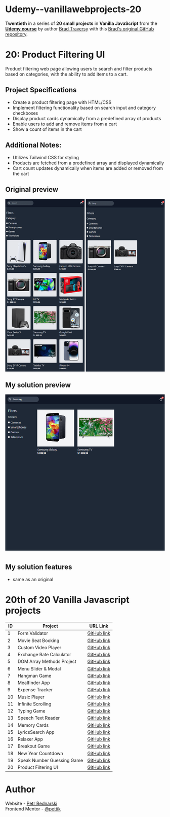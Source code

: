 # Udemy--vanillawebprojects-20

**Twentieth** in a series of **20 small projects** in **Vanilla JavaScript** from the [**Udemy course**](https://www.udemy.com/course/web-projects-with-vanilla-javascript/) by author [Brad Traversy](https://www.traversymedia.com/) with this [Brad's original GitHub repository](https://github.com/bradtraversy/vanillawebprojects).

# 20: Product Filtering UI

Product filtering web page allowing users to search and filter products based on categories, with the ability to add items to a cart.

## Project Specifications

- Create a product filtering page with HTML/CSS
- Implement filtering functionality based on search input and category checkboxes
- Display product cards dynamically from a predefined array of products
- Enable users to add and remove items from a cart
- Show a count of items in the cart

## Additional Notes:

- Utilizes Tailwind CSS for styling
- Products are fetched from a predefined array and displayed dynamically
- Cart count updates dynamically when items are added or removed from the cart

## Original preview

<div style="margin-bottom:30px;text-align:center;display:flex; flex-direction:column;justify-content:center;" >
    <img src="./img/20_preview.png" alt="Original preview">
</div>

## My solution preview

 <div style="text-align:center;display:flex; flex-direction:column;justify-content:center;" >
    <img style="margin-bottom:10px" src="./img/my-solution-preview.png" alt="My solution preview">
</div>

## My solution features

- same as an original

# 20th of 20 Vanilla Javascript projects

| ID | Project | URL Link |
|---|---|---|
| 1 | Form Validator | [GitHub link](https://github.com/pettik/Udemy--vanillawebprojects-01) |
| 2 | Movie Seat Booking | [GitHub link](https://github.com/pettik/Udemy--vanillawebprojects-02) |
| 3 | Custom Video Player | [GitHub link](https://github.com/pettik/Udemy--vanillawebprojects-03) |
| 4 | Exchange Rate Calculator | [GitHub link](https://github.com/pettik/Udemy--vanillawebprojects-04) |
| 5 | DOM Array Methods Project | [GitHub link](https://github.com/pettik/Udemy--vanillawebprojects-05) |
| 6 | Menu Slider & Modal | [GitHub link](https://github.com/pettik/Udemy--vanillawebprojects-06) |
| 7 | Hangman Game | [GitHub link](https://github.com/pettik/Udemy--vanillawebprojects-07) |
| 8 | Mealfinder App | [GitHub link](https://github.com/pettik/Udemy--vanillawebprojects-08) |
| 9 | Expense Tracker | [GitHub link](https://github.com/pettik/Udemy--vanillawebprojects-09) |
| 10 | Music Player | [GitHub link](https://github.com/pettik/Udemy--vanillawebprojects-10) |
| 11 | Infinite Scrolling | [GitHub link](https://github.com/pettik/Udemy--vanillawebprojects-11) |
| 12 | Typing Game | [GitHub link](https://github.com/pettik/Udemy--vanillawebprojects-12) |
| 13 | Speech Text Reader | [GitHub link](https://github.com/pettik/Udemy--vanillawebprojects-13) |
| 14 | Memory Cards | [GitHub link](https://github.com/pettik/Udemy--vanillawebprojects-14) |
| 15 | LyricsSearch App | [GitHub link](https://github.com/pettik/Udemy--vanillawebprojects-15) |
| 16 | Relaxer App | [GitHub link](https://github.com/pettik/Udemy--vanillawebprojects-16) |
| 17 | Breakout Game | [GitHub link](https://github.com/pettik/Udemy--vanillawebprojects-17) |
| 18 | New Year Countdown | [GitHub link](https://github.com/pettik/Udemy--vanillawebprojects-18) |
| 19 | Speak Number Guessing Game | [GitHub link](https://github.com/pettik/Udemy--vanillawebprojects-19) |
| 20 | Product Filtering UI | [GitHub link](https://github.com/pettik/Udemy--vanillawebprojects-20) |


# Author

Website - [Petr Bednarski](https://github.com/pettik) <br>
Frontend Mentor - [@pettik](https://www.frontendmentor.io/profile/pettik)

